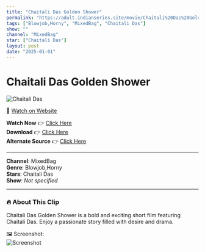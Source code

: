 ```yaml
---
title: "Chaitali Das Golden Shower"
permalink: "https://adult.indianseries.site/movie/Chaitali%20Das%20Golden%20Shower"
tags: ["Blowjob,Horny", "MixedBag", "Chaitali Das"]
show: ""
channel: "MixedBag"
star: ["Chaitali Das"]
layout: post
date: "2025-01-01"
---
```


# Chaitali Das Golden Shower

![Chaitali Das](https://shorts.desisins.com/wp-content/uploads/2023/10/Chaitali-Das-Golden-Shower-DesiSins.com_.jpg)

🔗 [Watch on Website](https://adult.indianseries.site/movie/Chaitali%20Das%20Golden%20Shower)

**Watch Now** 👉 [Click Here](https://adult.indianseries.site/movie/Chaitali%20Das%20Golden%20Shower)  
**Download** 👉 [Click Here](https://adult.indianseries.site/movie/Chaitali%20Das%20Golden%20Shower)  
**Alternate Source** 👉 [Click Here](https://adult.indianseries.site/movie/Chaitali%20Das%20Golden%20Shower)

---

**Channel**: MixedBag  
**Genre**: Blowjob,Horny  
**Stars**: Chaitali Das  
**Show**: *Not specified*

---

### 🔥 About This Clip

Chaitali Das Golden Shower is a bold and exciting short film featuring Chaitali Das. Enjoy a passionate story filled with desire and drama.
 
🖼️ Screenshot:  
![Screenshot](https://shorts.desisins.com/wp-content/uploads/2023/10/Chaitali-Das-Golden-Shower-DesiSins.com_.jpg)
